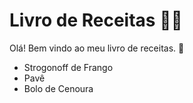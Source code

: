# Livro de Receitas :man_cook:
Olá! Bem vindo ao meu livro de receitas. :wave:
 - Strogonoff de Frango 
 - Pavê
 - Bolo de Cenoura
